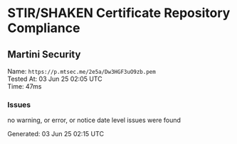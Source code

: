 # STIR/SHAKEN Certificate Repository Compliance

## Martini Security

Name: `https://p.mtsec.me/2e5a/Dw3HGF3uO9zb.pem`\
Tested At: 03 Jun 25 02:05 UTC\
Time: 47ms

### Issues

no warning, or error, or notice date level issues were found

Generated: 03 Jun 25 02:15 UTC